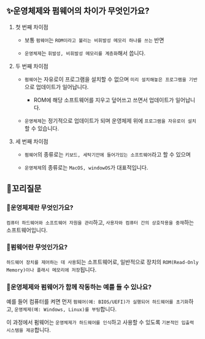## ✨운영체제와 펌웨어의 차이가 무엇인가요?

1. 첫 번째 차이점

   - 보통 `펌웨어`는 `ROM이라고 불리는 비휘발성 메모리 하나를 쓰는` 반면

   - `운영체제`는 `휘발성, 비휘발성 메모리를 계층화`해서 씁니다.

2. 두 번째 차이점

   - `펌웨어`는 자유로이 프로그램을 설치할 수 없으며 `미리 설치해놓은 프로그램을 기반`으로 업데이트가 일어납니다.

     - ROM에 해당 소프트웨어를 지우고 덮어쓰고 쓰면서 업데이트가 일어납니다.

   - `운영체제`는 정기적으로 업데이트가 되며 운영체제 위에 `프로그램을 자유로이 설치`할 수 있습니다.

3. 세 번째 차이점

   - `펌웨어`의 종류로는 `키보드, 세탁기안에 들어가있는 소프트웨어`라고 할 수 있으며

   - `운영체제`의 종류로는 `MacOS, windowOS`가 대표적입니다.

## 🔁꼬리질문

### 🤔운영체제란 무엇인가요?

`컴퓨터 하드웨어와 소프트웨어 자원을 관리`하고, `사용자와 컴퓨터 간의 상호작용을 중재`하는 소프트웨어입니다.

### 🤔펌웨어란 무엇인가요?

`하드웨어 장치를 제어하는 데 사용`되는 소프트웨어로, 일반적으로 장치의 `ROM(Read-Only Memory)이나 플래시 메모리에 저장`됩니다.

### 🤔운영체제와 펌웨어가 함께 작동하는 예를 들 수 있나요?

예를 들어 컴퓨터를 켜면 먼저 `펌웨어(예: BIOS/UEFI)가 실행되어 하드웨어를 초기화`하고, `운영체제(예: Windows, Linux)를 부팅`합니다.

이 과정에서 펌웨어는 `운영체제가 하드웨어를 인식`하고 사용할 수 있도록 `기본적인 입출력 시스템을 제공`합니다.
